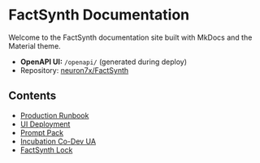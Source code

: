 # FactSynth Documentation

Welcome to the FactSynth documentation site built with MkDocs and the Material theme.

- **OpenAPI UI:** `/openapi/` (generated during deploy)
- Repository: [neuron7x/FactSynth](https://github.com/neuron7x/FactSynth)

## Contents

- [Production Runbook](prod-runbook.md)
- [UI Deployment](ui-deployment.md)
- [Prompt Pack](PromptPack.md)
- [Incubation Co-Dev UA](INCUBATION_CO_DEV_UA.md)
- [FactSynth Lock](FACTSYNTH_LOCK.md)
